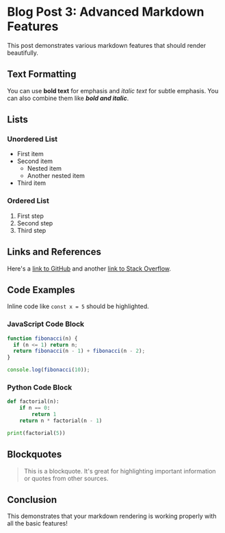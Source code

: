 # Blog Post 3: Advanced Markdown Features

This post demonstrates various markdown features that should render beautifully.

## Text Formatting

You can use **bold text** for emphasis and _italic text_ for subtle emphasis. You can also combine them like **_bold and italic_**.

## Lists

### Unordered List

- First item
- Second item
  - Nested item
  - Another nested item
- Third item

### Ordered List

1. First step
2. Second step
3. Third step

## Links and References

Here's a [link to GitHub](https://github.com) and another [link to Stack Overflow](https://stackoverflow.com).

## Code Examples

Inline code like `const x = 5` should be highlighted.

### JavaScript Code Block

```javascript
function fibonacci(n) {
  if (n <= 1) return n;
  return fibonacci(n - 1) + fibonacci(n - 2);
}

console.log(fibonacci(10));
```

### Python Code Block

```python
def factorial(n):
    if n == 0:
        return 1
    return n * factorial(n - 1)

print(factorial(5))
```

## Blockquotes

> This is a blockquote. It's great for highlighting important information or quotes from other sources.

## Conclusion

This demonstrates that your markdown rendering is working properly with all the basic features!
